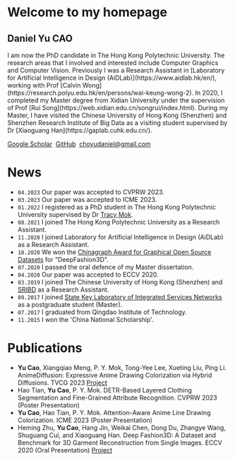 # Welcome to my homepage
## Daniel Yu CAO

<div class="gird-containre">
<div class="grid grid--p-2">
<div class="cell cell--12 cell--md-auto" markdown="1">
I am now the PhD candidate in The Hong Kong Polytechnic University. The research areas that I involved and interested include Computer Graphics and Computer Vision. Previously I was a Research Assistant in [Laboratory for Artificial Intelligence in Design (AiDLab)](https://www.aidlab.hk/en/), working with Prof [Calvin Wong](https://research.polyu.edu.hk/en/persons/wai-keung-wong-2). In 2020, I completed my Master degree from Xidian University under the supervision of Prof [Rui Song](https://web.xidian.edu.cn/songrui/index.html). During my Master, I have visited the Chinese University of Hong Kong (Shenzhen) and Shenzhen Research Institute of Big Data as a visiting student supervised by Dr [Xiaoguang Han](https://gaplab.cuhk.edu.cn/).
  




[Google Scholar](https://scholar.google.com.hk/citations?user=jkEWQIYAAAAJ&hl=zh-CN)&nbsp;
[GitHub](https://github.com/DanielCho-HK)&nbsp;
[choyudaniel@gmail.com](mailto:choyudaniel@gmail.com) 


# News
* `04.2023` Our paper was accepted to CVPRW 2023.
* `03.2023` Our paper was accepted to ICME 2023.
* `01.2022` I registered as a PhD student in The Hong Kong Polytechnic University supervised by Dr [Tracy Mok](https://research.polyu.edu.hk/en/persons/pik-yin-mok).  
* `08.2021` I joined The Hong Kong Polytechnic University as a Research Assistant.
* `11.2020` I joined Laboratory for Artificial Intelligence in Design (AiDLab) as a Research Assistant.
* `10.2020` We won the [Chinagraph Award for Graphical Open Source Datasets](https://sse.cuhk.edu.cn/en/article/755) for "DeepFashion3D".
* `07.2020` I passed the oral defence of my Master dissertation.
* `04.2020` Our paper was accepted to ECCV 2020.
* `03.2019` I joined The Chinese University of Hong Kong (Shenzhen) and [SRIBD](http://www.sribd.cn/) as a Research Assistant.
* `09.2017` I joined [State Key Laboratory of Integrated Services Networks](https://isn.xidian.edu.cn/index.htm) as a postgraduate student (Master).
* `07.2017` I graduated from Qingdao Institute of Technology.
* `11.2015` I won the 'China National Scholarship'.


# Publications
* **Yu Cao**, Xiangqiao Meng, P. Y. Mok, Tong-Yee Lee, Xueting Liu, Ping Li. AnimeDiffusion: Expressive Anime Drawing Colorization via Hybrid Diffusions. TVCG 2023 [Project](https://xq-meng.github.io/projects/AnimeDiffusion)
* Hao Tian, **Yu Cao**, P. Y. Mok. DETR-Based Layered Clothing Segmentation and Fine-Grained Attribute Recognition. CVPRW 2023 (Poster Presentation)
* **Yu Cao**, Hao Tian, P. Y. Mok. Attention-Aware Anime Line Drawing Colorization. ICME 2023 (Poster Presentation)
* Heming Zhu, **Yu Cao**, Hang Jin, Weikai Chen, Dong Du, Zhangye Wang, Shuguang Cui, and Xiaoguang Han. Deep Fashion3D: A Dataset and Benchmark for 3D Garment Reconstruction from Single Images. ECCV 2020 (Oral Presentation)  [Project](https://kv2000.github.io/2020/03/25/deepFashion3DRevisited/)

